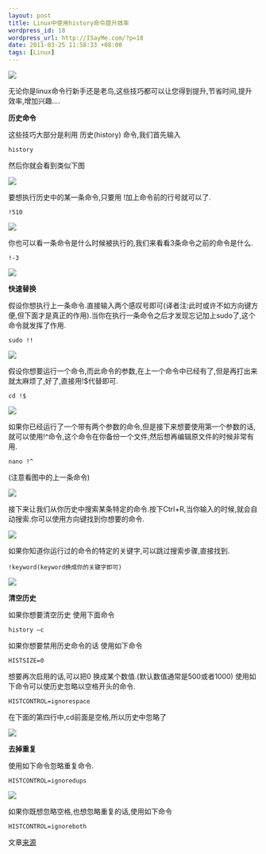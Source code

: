 ```yaml
--- 
layout: post
title: Linux中使用history命令提升效率
wordpress_id: 18
wordpress_url: http://ISayMe.com/?p=18
date: 2011-03-25 11:58:33 +08:00
tags: [Linux]
---
```

[![](http://i.imgur.com/RJCx0.png)](http://i.imgur.com/RJCx0.png)

无论你是linux命令行新手还是老鸟,这些技巧都可以让您得到提升,节省时间,提升效率,增加兴趣....

**历史命令**

这些技巧大部分是利用 历史(history) 命令,我们首先输入

    history

然后你就会看到类似下图

[![](http://i.imgur.com/cAIa5.png)](http://i.imgur.com/cAIa5.png)

要想执行历史中的某一条命令,只要用 !加上命令前的行号就可以了.

    !510

[![](http://i.imgur.com/DrNjw.png)](http://i.imgur.com/DrNjw.png)

你也可以看一条命令是什么时候被执行的,我们来看看3条命令之前的命令是什么.

    !-3

[![](http://i.imgur.com/agDAT.png)](http://i.imgur.com/agDAT.png)

**快速替换**

假设你想执行上一条命令.直接输入两个感叹号即可(译者注:此时或许不如方向键方便,但下面才是真正的作用).当你在执行一条命令之后才发现忘记加上sudo了,这个命令就发挥了作用.

    sudo !!

[![](http://i.imgur.com/19iGw.png)](http://i.imgur.com/19iGw.png)

假设你想要运行一个命令,而此命令的参数,在上一个命令中已经有了,但是再打出来就太麻烦了,好了,直接用!$代替即可.

    cd !$

[![](http://i.imgur.com/auTJq.png)](http://i.imgur.com/auTJq.png)

如果你已经运行了一个带有两个参数的命令,但是接下来想要使用第一个参数的话,就可以使用!^命令,这个命令在你备份一个文件,然后想再编辑原文件的时候非常有用.

    nano !^

(注意看图中的上一条命令)

[![](http://i.imgur.com/kiCnJ.png)](http://i.imgur.com/kiCnJ.png)

接下来让我们从你历史中搜索某条特定的命令.按下Ctrl+R,当你输入的时候,就会自动搜索.你可以使用方向键找到你想要的命令.

[![](http://i.imgur.com/lXeyv.png)](http://i.imgur.com/lXeyv.png)

如果你知道你运行过的命令的特定的关键字,可以跳过搜索步骤,直接找到.

    !keyword(keyword换成你的关键字即可)

[![](http://i.imgur.com/oQ9gY.png)](http://i.imgur.com/oQ9gY.png)

**清空历史**

如果你想要清空历史
使用下面命令

    history –c

如果你想要禁用历史命令的话 使用如下命令

    HISTSIZE=0

想要再次启用的话,可以把0 换成某个数值.(默认数值通常是500或者1000)
使用如下命令可以使历史忽略以空格开头的命令.

    HISTCONTROL=ignorespace

在下面的第四行中,cd前面是空格,所以历史中忽略了

[![](http://i.imgur.com/h9Tbm.png)](http://i.imgur.com/h9Tbm.png)

**去掉重复**

使用如下命令忽略重复命令.

    HISTCONTROL=ignoredups

[![](http://i.imgur.com/dgWel.png)](http://i.imgur.com/dgWel.png)

如果你既想忽略空格,也想忽略重复的话,使用如下命令

    HISTCONTROL=ignoreboth

文章[来源](http://www.howtogeek.com/howto/44997/how-to-use-bash-history-to-improve-your-command-line-productivity/)
